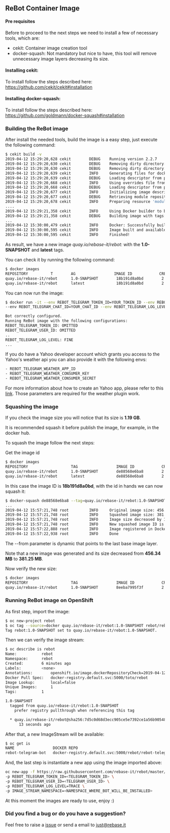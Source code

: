 ## ReBot Container Image


#### Pre requisites

Before to proceed to the next steps we need to install a few of necessary tools, which are:

 - cekit: Container image creation tool
 - docker-squash: Not mandatory but nice to have, this tool will remove unnecessary image layers decreasing its size.
 
 
#### Installing cekit:
 
To install follow the steps described here: https://github.com/cekit/cekit#installation
 
 
#### Installing docker-squash:
 
To install follow the steps described here: https://github.com/goldmann/docker-squash#installation
  
  

### Building the ReBot image

After install the needed tools, build the image is a easy step, just execute the following command:


```bash
$ cekit build -v
2019-04-12 15:29:20,628 cekit        DEBUG    Running version 2.2.7
2019-04-12 15:29:20,630 cekit        DEBUG    Removing dirty directory: 'target/image/modules'
2019-04-12 15:29:20,630 cekit        DEBUG    Removing dirty directory: 'target/repo'
2019-04-12 15:29:20,639 cekit        INFO     Generating files for docker engine.
2019-04-12 15:29:20,639 cekit        DEBUG    Loading descriptor from path 'image.yaml'.
2019-04-12 15:29:20,668 cekit        INFO     Using overrides file from 'dev-overrides.yaml'.
2019-04-12 15:29:20,668 cekit        DEBUG    Loading descriptor from path 'dev-overrides.yaml'.
2019-04-12 15:29:20,677 cekit        INFO     Initializing image descriptor...
2019-04-12 15:29:20,677 cekit        DEBUG    Retrieving module repositories for 'rebaseit/rebot'
2019-04-12 15:29:20,678 cekit        INFO     Preparing resource 'modules'
....
2019-04-12 15:29:21,358 cekit        INFO     Using Docker builder to build the image.
2019-04-12 15:29:21,358 cekit        DEBUG    Building image with tags: 'rebaseit/rebot:1.0-SNAPSHOT', 'rebaseit/rebot:latest'
...
2019-04-12 15:30:00,479 cekit        INFO     Docker: Successfully built 18b191d8a0bd
2019-04-12 15:30:00,595 cekit        INFO     Image built and available under following tags: rebaseit/rebot:1.0-SNAPSHOT, rebaseit/rebot:latest
2019-04-12 15:30:00,595 cekit        INFO     Finished!
```

As result, we have a new image *quay.io/rebase-it/rebot:* with the **1.0-SNAPSHOT** and **latest** tags.


You can check it by running the following command:

```bash
$ docker images
REPOSITORY          T        AG                 IMAGE ID            CREATED             SIZE
quay.io/rebase-it/rebot      1.0-SNAPSHOT        18b191d8a0bd        2 minutes ago       475 MB
quay.io/rebase-it/rebot      latest              18b191d8a0bd        2 minutes ago       475 MB
```

You can now run the image:

```bash
$ docker run -it --env REBOT_TELEGRAM_TOKEN_ID=YOUR_TOKEN_ID --env REBOT_TELEGRAM_USER_ID=YOUR_BOT_USER_ID \ 
--env REBOT_TELEGRAM_CHAT_ID=YOUR_CHAT_ID --env REBOT_TELEGRAM_LOG_LEVEL=trace  quay.io/rebase-it/rebot:latest

Bot correctly configured.
Running ReBot image with the following configurations:
REBOT_TELEGRAM_TOKEN_ID: OMITTED
REBOT_TELEGRAM_USER_ID: OMITTED
..
REBOT_TELEGRAM_LOG_LEVEL: FINE
...
```

If you do have a Yahoo developer account which grants you access to the Yahoo's weather api you can also provide it with the following envs:

```BASH
- REBOT_TELEGRAM_WEATHER_APP_ID
- REBOT_TELEGRAM_WEATHER_CONSUMER_KEY
- REBOT_TELEGRAM_WEATHER_CONSUMER_SECRET
```

For more information about how to create an Yahoo app, please refer to this [link](https://developer.yahoo.com/weather/).
Those parameters are required for the weather plugin work.


### Squashing the image

If you check the image size you will notice that its size is **1.19 GB**.

It is recommended squash it before publish the image, for example, in the docker hub.

To squash the image follow the next steps:


Get the image id

```bash
$ docker images
REPOSITORY                   TAG                 IMAGE ID            CREATED             SIZE
quay.io/rebase-it/rebot      1.0-SNAPSHOT        de88568e6ba8        2 minutes ago       475 MB
quay.io/rebase-it/rebot      latest              de88568e6ba8        2 minutes ago       475 MB
```

In this case the image ID is **18b191d8a0bd**, with the id in hands we can now squash it:


```bash
$ docker-squash de88568e6ba8 --tag=quay.io/rebase-it/rebot:1.0-SNAPSHOT --from e05a9ff73944
...
2019-04-12 15:57:21,748 root         INFO     Original image size: 456.34 MB
2019-04-12 15:57:21,748 root         INFO     Squashed image size: 381.25 MB
2019-04-12 15:57:21,748 root         INFO     Image size decreased by 16.45 %
2019-04-12 15:57:21,748 root         INFO     New squashed image ID is 8eeba7995f3f718f74c8047f03d07f1266e312d8e00eecd24b56e517409e92d1
2019-04-12 15:57:22,888 root         INFO     Image registered in Docker daemon as quay.io/rebase-it/rebot:1.0-SNAPSHOT
2019-04-12 15:57:22,938 root         INFO     Done
```

The --from parameter is dynamic that points to the last base image layer.

Note that a new image was generated and its size decreased from **456.34 MB** to **381.25 MB**.

Now verify the new size:

```bash
$ docker images
REPOSITORY                   TAG                 IMAGE ID            CREATED             SIZE
quay.io/rebase-it/rebot      1.0-SNAPSHOT        8eeba7995f3f        2 minutes ago       396 MB
```

### Running ReBot image on OpenShift

As first step, import the image:

```bash
$ oc new-project rebot
$ oc tag --source=docker quay.io/rebase-it/rebot:1.0-SNAPSHOT rebot/rebot:1.0-SNAPSHOT --reference-policy=local 
Tag rebot:1.0-SNAPSHOT set to quay.io/rebase-it/rebot:1.0-SNAPSHOT.
```

Then we can verify the image stream:
```bash
$ oc describe is rebot
Name:			rebot
Namespace:		rebot
Created:		6 minutes ago
Labels:			<none>
Annotations:		openshift.io/image.dockerRepositoryCheck=2019-04-12T19:08:17Z
Docker Pull Spec:	docker-registry.default.svc:5000/toto/rebot
Image Lookup:		local=false
Unique Images:		1
Tags:			1

1.0-SNAPSHOT
  tagged from quay.io/rebase-it/rebot:1.0-SNAPSHOT
    prefer registry pullthrough when referencing this tag

  * quay.io/rebase-it/rebot@sha256:7d5c0d68d3ecc905ce5e7392ce1a56b90548ee9e014456ae83cb0c0db795352c
      13 seconds ago

```

After that, a new ImageStream will be available:

```bash
$ oc get is
NAME                 DOCKER REPO                                                 TAGS      UPDATED
rebot-telegram-bot   docker-registry.default.svc:5000/rebot/rebot-telegram-bot   0.2       5 minutes ago
```

And, the last step is instantiate a new app using the image imported above:

```bash
oc new-app -f https://raw.githubusercontent.com/rebase-it/rebot/master/rebot-container-image/template/rebot-application-template-for-k8s.yaml  \ 
-p REBOT_TELEGRAM_TOKEN_ID=<TELEGRAM_TOKEN_ID> \
-p REBOT_TELEGRAM_USER_ID=<TELEGRAM_USER_ID> \
-p REBOT_TELEGRAM_LOG_LEVEL=TRACE \
-p IMAGE_STREAM_NAMESPACE=<NAMESPACE_WHERE_BOT_WILL_BE_INSTALLED>
```


At this moment the images are ready to use, enjoy :)

### Did you find a bug or do you have a suggestion?
Feel free to raise a [issue](https://github.com/rebase-it/rebot/issues/new) or send a email to just@rebase.it
